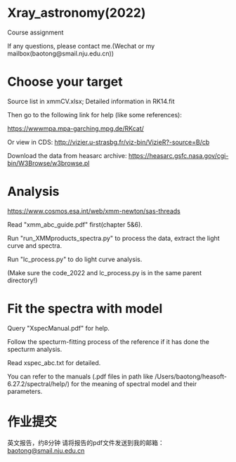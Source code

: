 # Xray_astronomy(2022)
Course assignment
</p>
If any questions, please contact me.(Wechat or my mailbox(baotong@smail.nju.edu.cn))

# Choose your target
Source list in xmmCV.xlsx; Detailed information in RK14.fit

Then go to the following link for help (like some references):

https://wwwmpa.mpa-garching.mpg.de/RKcat/

Or view in CDS: http://vizier.u-strasbg.fr/viz-bin/VizieR?-source=B/cb



Download the data from heasarc archive: https://heasarc.gsfc.nasa.gov/cgi-bin/W3Browse/w3browse.pl

# Analysis 
https://www.cosmos.esa.int/web/xmm-newton/sas-threads

Read "xmm_abc_guide.pdf" first(chapter 5&6).

Run "run_XMMproducts_spectra.py" to process the data, extract the light curve and spectra.

Run "lc_process.py"  to do light curve analysis.

(Make sure the code_2022 and lc_process.py is in the same parent directory!)


# Fit the spectra with model
Query "XspecManual.pdf" for help.

Follow the specturm-fitting process of the reference if it has done the specturm analysis.

Read xspec_abc.txt for detailed.

You can refer to the manuals (.pdf files in path like /Users/baotong/heasoft-6.27.2/spectral/help/) for the meaning of spectral model and their parameters.

# 作业提交
英文报告，约8分钟
请将报告的pdf文件发送到我的邮箱：baotong@smail.nju.edu.cn







